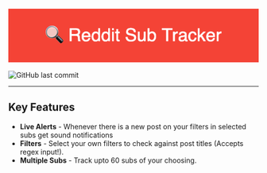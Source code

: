 ![rst-logo](img/rst-logo.png)

![GitHub last commit](https://img.shields.io/github/last-commit/urjitb/reddit-sub-tracker)

------

## Key Features
- **Live Alerts** - Whenever there is a new post on your filters in selected subs get sound notifications
- **Filters** - Select your own filters to check against post titles (Accepts regex input!).
- **Multiple Subs** - Track upto 60 subs of your choosing.